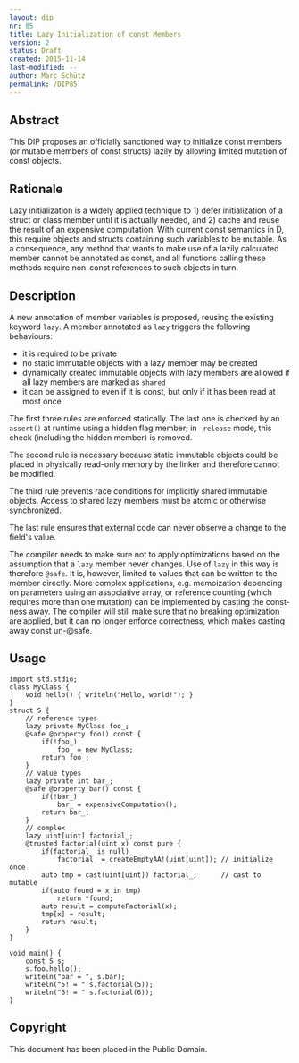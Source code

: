 ```yaml
---
layout: dip
nr: 85
title: Lazy Initialization of const Members
version: 2
status: Draft
created: 2015-11-14
last-modified: --
author: Marc Schütz
permalink: /DIP85
---
```


Abstract
--------

This DIP proposes an officially sanctioned way to initialize const
members (or mutable members of const structs) lazily by allowing limited
mutation of const objects.

Rationale
---------

Lazy initialization is a widely applied technique to 1) defer
initialization of a struct or class member until it is actually needed,
and 2) cache and reuse the result of an expensive computation. With
current const semantics in D, this require objects and structs
containing such variables to be mutable. As a consequence, any method
that wants to make use of a lazily calculated member cannot be annotated
as const, and all functions calling these methods require non-const
references to such objects in turn.

Description
-----------

A new annotation of member variables is proposed, reusing the existing
keyword `lazy`. A member annotated as `lazy` triggers the following
behaviours:

-   it is required to be private
-   no static immutable objects with a lazy member may be created
-   dynamically created immutable objects with lazy members are allowed
    if all lazy members are marked as `shared`
-   it can be assigned to even if it is const, but only if it has been
    read at most once

The first three rules are enforced statically. The last one is checked
by an `assert()` at runtime using a hidden flag member; in `-release`
mode, this check (including the hidden member) is removed.

The second rule is necessary because static immutable objects could be
placed in physically read-only memory by the linker and therefore cannot
be modified.

The third rule prevents race conditions for implicitly shared immutable
objects. Access to shared lazy members must be atomic or otherwise
synchronized.

The last rule ensures that external code can never observe a change to
the field's value.

The compiler needs to make sure not to apply optimizations based on the
assumption that a `lazy` member never changes. Use of `lazy` in this way
is therefore `@safe`. It is, however, limited to values that can be
written to the member directly. More complex applications, e.g.
memoization depending on parameters using an associative array, or
reference counting (which requires more than one mutation) can be
implemented by casting the const-ness away. The compiler will still make
sure that no breaking optimization are applied, but it can no longer
enforce correctness, which makes casting away const un-@safe.

Usage
-----

``` {.D}
import std.stdio;
class MyClass {
    void hello() { writeln("Hello, world!"); }
}
struct S {
    // reference types
    lazy private MyClass foo_;
    @safe @property foo() const {
        if(!foo_)
            foo_ = new MyClass;
        return foo_;
    }
    // value types
    lazy private int bar_;
    @safe @property bar() const {
        if(!bar_)
            bar_ = expensiveComputation();
        return bar_;
    }
    // complex
    lazy uint[uint] factorial_;
    @trusted factorial(uint x) const pure {
        if(factorial_ is null)
            factorial_ = createEmptyAA!(uint[uint]); // initialize once
        auto tmp = cast(uint[uint]) factorial_;      // cast to mutable
        if(auto found = x in tmp)
            return *found;
        auto result = computeFactorial(x);
        tmp[x] = result;
        return result;
    }
}

void main() {
    const S s;
    s.foo.hello();
    writeln("bar = ", s.bar);
    writeln("5! = " s.factorial(5));
    writeln("6! = " s.factorial(6));
}
```

Copyright
---------

This document has been placed in the Public Domain.

